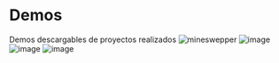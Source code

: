 # Demos
Demos descargables de proyectos realizados
![mineswepper](https://github.com/GerardoRmzS/Demos/assets/69098139/ec1d749b-dfc2-4f20-a60c-bcdeb21556d8)
![image](https://github.com/GerardoRmzS/Demos/assets/69098139/30531004-1ad5-4757-9b30-cc8f4b7817d5)
![image](https://github.com/GerardoRmzS/Demos/assets/69098139/3a1338ef-a409-4f3f-a1eb-abc7ecb54056)
![image](https://github.com/GerardoRmzS/Demos/assets/69098139/400964f2-3cfc-46bc-b057-298a86aa0830)



